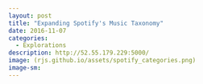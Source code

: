 ```yaml
---
layout: post
title: "Expanding Spotify's Music Taxonomy"
date: 2016-11-07
categories: 
  - Explorations
description: http://52.55.179.229:5000/
image: (rjs.github.io/assets/spotify_categories.png)
image-sm:
---
```


